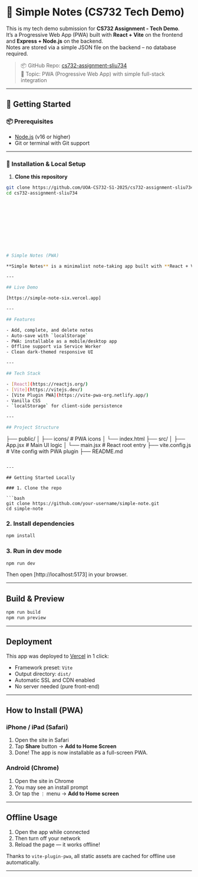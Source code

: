 # 📝 Simple Notes (CS732 Tech Demo)

This is my tech demo submission for **CS732 Assignment - Tech Demo**.  
It’s a Progressive Web App (PWA) built with **React + Vite** on the frontend and **Express + Node.js** on the backend.  
Notes are stored via a simple JSON file on the backend – no database required.

> 📦 GitHub Repo: [cs732-assignment-sliu734](https://github.com/UOA-CS732-S1-2025/cs732-assignment-sliu734)  
> 🎯 Topic: PWA (Progressive Web App) with simple full-stack integration

---

## 🚀 Getting Started

### 📦 Prerequisites

- [Node.js](https://nodejs.org/) (v16 or higher)
- Git or terminal with Git support

---

### 🔧 Installation & Local Setup

1. **Clone this repository**

```bash
git clone https://github.com/UOA-CS732-S1-2025/cs732-assignment-sliu734.git
cd cs732-assignment-sliu734











# Simple Notes (PWA)

**Simple Notes** is a minimalist note-taking app built with **React + Vite** and enhanced with **Progressive Web App (PWA)** support. It allows users to add, complete, and delete notes — even while offline. Once installed, it feels and functions like a native mobile or desktop app.

---

## Live Demo

[https://simple-note-six.vercel.app]

---

## Features

- Add, complete, and delete notes
- Auto-save with `localStorage`
- PWA: installable as a mobile/desktop app
- Offline support via Service Worker
- Clean dark-themed responsive UI

---

## Tech Stack

- [React](https://reactjs.org/)
- [Vite](https://vitejs.dev/)
- [Vite Plugin PWA](https://vite-pwa-org.netlify.app/)
- Vanilla CSS
- `localStorage` for client-side persistence

---

## Project Structure

```
├── public/
│   ├── icons/                  # PWA icons
│   └── index.html
├── src/
│   ├── App.jsx                 # Main UI logic
│   └── main.jsx                # React root entry
├── vite.config.js              # Vite config with PWA plugin
├── README.md
```

---

## Getting Started Locally

### 1. Clone the repo

```bash
git clone https://github.com/your-username/simple-note.git
cd simple-note
```

### 2. Install dependencies

```bash
npm install
```

### 3. Run in dev mode

```bash
npm run dev
```

Then open [http://localhost:5173] in your browser.

---

## Build & Preview

```bash
npm run build
npm run preview
```

---

## Deployment

This app was deployed to [Vercel](https://vercel.com/) in 1 click:

- Framework preset: `Vite`
- Output directory: `dist/`
- Automatic SSL and CDN enabled
- No server needed (pure front-end)

---

## How to Install (PWA)

### iPhone / iPad (Safari)

1. Open the site in Safari
2. Tap **Share** button → **Add to Home Screen**
3. Done! The app is now installable as a full-screen PWA.

### Android (Chrome)

1. Open the site in Chrome
2. You may see an install prompt
3. Or tap the `⋮` menu → **Add to Home screen**

---

## Offline Usage

1. Open the app while connected
2. Then turn off your network
3. Reload the page — it works offline!

Thanks to `vite-plugin-pwa`, all static assets are cached for offline use automatically.

---
